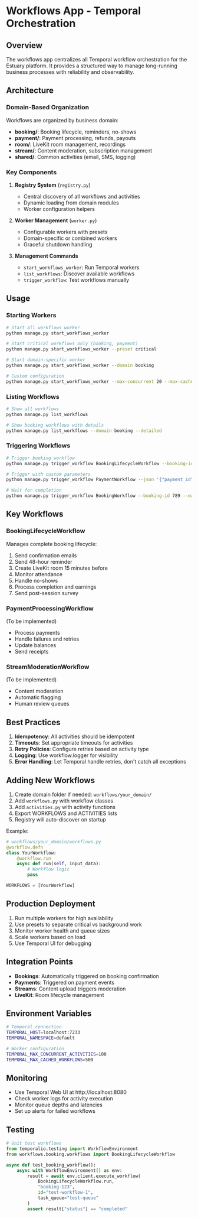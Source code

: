 # Workflows App - Temporal Orchestration

## Overview
The workflows app centralizes all Temporal workflow orchestration for the Estuary platform. It provides a structured way to manage long-running business processes with reliability and observability.

## Architecture

### Domain-Based Organization
Workflows are organized by business domain:
- **booking/**: Booking lifecycle, reminders, no-shows
- **payment/**: Payment processing, refunds, payouts  
- **room/**: LiveKit room management, recordings
- **stream/**: Content moderation, subscription management
- **shared/**: Common activities (email, SMS, logging)

### Key Components

1. **Registry System** (`registry.py`)
   - Central discovery of all workflows and activities
   - Dynamic loading from domain modules
   - Worker configuration helpers

2. **Worker Management** (`worker.py`)
   - Configurable workers with presets
   - Domain-specific or combined workers
   - Graceful shutdown handling

3. **Management Commands**
   - `start_workflows_worker`: Run Temporal workers
   - `list_workflows`: Discover available workflows
   - `trigger_workflow`: Test workflows manually

## Usage

### Starting Workers

```bash
# Start all workflows worker
python manage.py start_workflows_worker

# Start critical workflows only (booking, payment)
python manage.py start_workflows_worker --preset critical

# Start domain-specific worker
python manage.py start_workflows_worker --domain booking

# Custom configuration
python manage.py start_workflows_worker --max-concurrent 20 --max-cached 100
```

### Listing Workflows

```bash
# Show all workflows
python manage.py list_workflows

# Show booking workflows with details
python manage.py list_workflows --domain booking --detailed
```

### Triggering Workflows

```bash
# Trigger booking workflow
python manage.py trigger_workflow BookingLifecycleWorkflow --booking-id 123

# Trigger with custom parameters
python manage.py trigger_workflow PaymentWorkflow --json '{"payment_id": "456", "amount": 1000}'

# Wait for completion
python manage.py trigger_workflow BookingWorkflow --booking-id 789 --wait
```

## Key Workflows

### BookingLifecycleWorkflow
Manages complete booking lifecycle:
1. Send confirmation emails
2. Send 48-hour reminder
3. Create LiveKit room 15 minutes before
4. Monitor attendance
5. Handle no-shows
6. Process completion and earnings
7. Send post-session survey

### PaymentProcessingWorkflow
(To be implemented)
- Process payments
- Handle failures and retries
- Update balances
- Send receipts

### StreamModerationWorkflow  
(To be implemented)
- Content moderation
- Automatic flagging
- Human review queues

## Best Practices

1. **Idempotency**: All activities should be idempotent
2. **Timeouts**: Set appropriate timeouts for activities
3. **Retry Policies**: Configure retries based on activity type
4. **Logging**: Use workflow.logger for visibility
5. **Error Handling**: Let Temporal handle retries, don't catch all exceptions

## Adding New Workflows

1. Create domain folder if needed: `workflows/your_domain/`
2. Add `workflows.py` with workflow classes
3. Add `activities.py` with activity functions
4. Export WORKFLOWS and ACTIVITIES lists
5. Registry will auto-discover on startup

Example:
```python
# workflows/your_domain/workflows.py
@workflow.defn
class YourWorkflow:
    @workflow.run
    async def run(self, input_data):
        # Workflow logic
        pass

WORKFLOWS = [YourWorkflow]
```

## Production Deployment

1. Run multiple workers for high availability
2. Use presets to separate critical vs background work
3. Monitor worker health and queue sizes
4. Scale workers based on load
5. Use Temporal UI for debugging

## Integration Points

- **Bookings**: Automatically triggered on booking confirmation
- **Payments**: Triggered on payment events
- **Streams**: Content upload triggers moderation
- **LiveKit**: Room lifecycle management

## Environment Variables

```bash
# Temporal connection
TEMPORAL_HOST=localhost:7233
TEMPORAL_NAMESPACE=default

# Worker configuration  
TEMPORAL_MAX_CONCURRENT_ACTIVITIES=100
TEMPORAL_MAX_CACHED_WORKFLOWS=500
```

## Monitoring

- Use Temporal Web UI at http://localhost:8080
- Check worker logs for activity execution
- Monitor queue depths and latencies
- Set up alerts for failed workflows

## Testing

```python
# Unit test workflows
from temporalio.testing import WorkflowEnvironment
from workflows.booking.workflows import BookingLifecycleWorkflow

async def test_booking_workflow():
    async with WorkflowEnvironment() as env:
        result = await env.client.execute_workflow(
            BookingLifecycleWorkflow.run,
            "booking-123",
            id="test-workflow-1",
            task_queue="test-queue"
        )
        assert result["status"] == "completed"
```